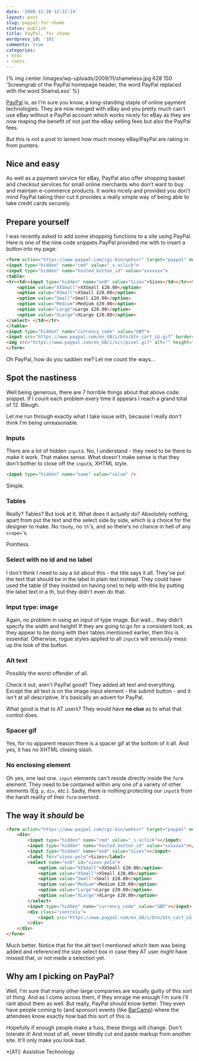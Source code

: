 ```yaml
---
date: '2009-11-28 12:12:14'
layout: post
slug: paypal-for-shame
status: publish
title: PayPal, for shame
wordpress_id: '101'
comments: true
categories:
- html
- rants
---
```


{% img center /images/wp-uploads/2009/11/shameless.jpg 628 150 'Screengrab of the PayPal homepage header, the word PayPal replaced with the word ShameLess' %}

[PayPal](http://www.paypal.com) is, as I'm sure you know, a long-standing staple of online payment technologies. They are now merged with eBay and you pretty much can't use eBay without a PayPal account which works nicely for eBay as they are now reaping the benefit of not just the eBay selling fees but also the PayPal fees.

But this is not a post to lament how much money eBay/PayPal are raking in from punters.



## Nice and easy

As well as a payment service for eBay, PayPal also offer shopping basket and checkout services for small online merchants who don't want to buy and maintain e-commerce products. It works nicely and provided you don't mind PayPal taking their cut it provides a really simple way of being able to take credit cards securely.



## Prepare yourself

I was recently asked to add some shopping functions to a site using PayPal. Here is one of the nine code snippets PayPal provided me with to insert a button into my page:
    

``` html Paypal's Button Code    
<form action="https://www.paypal.com/cgi-bin/webscr" target="paypal" method="post">
<input type="hidden" name="cmd" value="_s-xclick">
<input type="hidden" name="hosted_button_id" value="xxxxxxx">
<table>
<tr><td><input type="hidden" name="on0" value="Sizes">Sizes</td></tr><tr><td><select name="os0">
	<option value="XXSmall">XXSmall £20.00</option>
	<option value="XSmall">XSmall £20.00</option>
	<option value="Small">Small £20.00</option>
	<option value="Medium">Medium £20.00</option>
	<option value="Large">Large £20.00</option>
	<option value="XLarge">XLarge £20.00</option>
</select> </td></tr>
</table>
<input type="hidden" name="currency_code" value="GBP">
<input src="https://www.paypal.com/en_GB/i/btn/btn_cart_LG.gif" border="0" type="image" name="submit" alt="PayPal - The safer, easier way to pay online.">
<img src="https://www.paypal.com/en_GB/i/scr/pixel.gif" alt="" height="1" border="0" width="1">
</form>
```
    
Oh PayPal, how do you sadden me? Let me count the ways...



## Spot the nastiness

Well being generous, there are 7 horrible things about that above code snippet. If I count each problem every time it appears I reach a grand total of 12. Bleugh.

Let me run through exactly what I take issue with, because I really don't think I'm being unreasonable.



### Inputs

There are a lot of hidden `input`s. No, I understand - they need to be there to make it work. That makes sense. What doesn't make sense is that they don't bother to close off the `input`s, XHTML style.


``` html Input, done correctly
<input type="hidden" name="name" value="value" />
```

Simple.



### Tables

Really? Tables? But look at it. What does it actually do? Absolutely nothing, apart from put the text and the select side by side, which is a choice for the designer to make. No `tbody`, no `th`'s, and so there's no chance in hell of any `scope=`'s.

Pointless.



### Select with no id and no label

I don't think I need to say a lot about this - the title says it all. They've put the text that should be in the label in plain text instead. They could have used the table (if they insisted on having one) to help with this by putting the label text in a th, but they didn't even do that.



### Input type: image

Again, no problem in using an input of type image. But wait... they didn't specify the width and height! If they are going to go for a consistent look, as they appear to be doing with their tables mentioned earlier, then this is essential. Otherwise, rogue styles applied to all `input`s will seriously mess up the look of the button.



### Alt text

Possibly the worst offender of all.

Check it out, aren't PayPal good? They added alt text and everything. Except the alt text is on the image input element - the submit button - and it isn't at all descriptive. It's basically an advert for PayPal. 

What good is that to AT users? They would have **no clue** as to what that control does.



### Spacer gif

Yes, for no apparent reason there is a spacer gif at the bottom of it all. And yes, it has no XHTML closing slash.



### No enclosing element

Oh yes, one last one. `input` elements can't reside directly inside the `form` element. They need to be contained within any one of a variety of other elements (Eg. `p`, `div`, etc.). Sadly, there is nothing protecting our `input`s from the harsh reality of their `form` overlord.




## The way it _should_ be


``` html Paypal's Button Code - Fixed    
<form action="https://www.paypal.com/cgi-bin/webscr" target="paypal" method="post">
	<div>
		<input type="hidden" name="cmd" value="_s-xclick"></input>
		<input type="hidden" name="hosted_button_id" value="xxxxxxx"></input>
		<input type="hidden" name="on0" value="Sizes"></input>
		<label for="sizes-polo">Sizes</label>
		<select name="os0" id="sizes-polo">
			<option value="XXSmall">XXSmall £20.00</option>
			<option value="XSmall">XSmall £20.00</option>
			<option value="Small">Small £20.00</option>
			<option value="Medium">Medium £20.00</option>
			<option value="Large">Large £20.00</option>
			<option value="XLarge">XLarge £20.00</option>
		</select>
		<input type="hidden" name="currency_code" value="GBP"></input>
		<div class="controls">
			<input src="https://www.paypal.com/en_GB/i/btn/btn_cart_LG.gif" name="submit" height="26" width="120" alt="Add a polo shirt in the selected size to your cart" type="image" class="image"></input>
		</div>
	</div>
</form>
```

Much better. Notice that for the alt text I mentioned which item was being added and referenced the size select box in case they AT user might have missed that, or not made a selection yet.



## Why am I picking on PayPal?

Well, I'm sure that many other large companies are equally guilty of this sort of thing. And as I come across them, if they enrage me enough I'm sure I'll rant about them as well. But really, PayPal should know better. They even have people coming to (and sponsor) events (like [BarCamp](http://www.barcamp.org/)) where the attendees know exactly how bad this sort of this is.

Hopefully if enough people make a fuss, these things will change. Don't tolerate it! And most of all, never blindly cut and paste markup from another site. It'll only make you look bad.

*[AT]: Assistive Technology